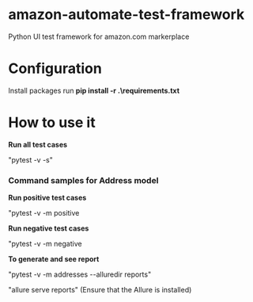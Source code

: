 # amazon-automate-test-framework
Python UI test framework for amazon.com markerplace 

# Configuration
Install packages run **pip install  -r .\requirements.txt**

# How to use it

**Run all test cases**

"pytest -v -s"  
### Command samples for Address model


**Run positive test cases**

"pytest -v -m  positive

**Run negative test cases**

"pytest -v -m  negative

**To generate and see report**

"pytest -v -m addresses --alluredir reports"

"allure serve reports"
(Ensure that the Allure is installed)

